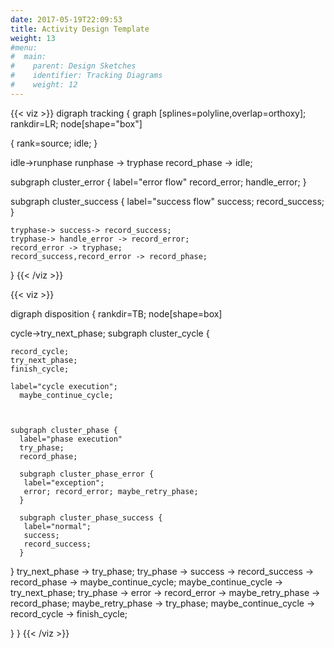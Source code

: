 ```yaml
---
date: 2017-05-19T22:09:53
title: Activity Design Template
weight: 13
#menu:
#  main:
#    parent: Design Sketches
#    identifier: Tracking Diagrams
#    weight: 12
---
```


{{< viz >}}
digraph tracking {
  graph [splines=polyline,overlap=orthoxy];
  rankdir=LR;
  node[shape="box"]

  { rank=source; idle; }

  idle->runphase
  runphase -> tryphase
  record_phase -> idle;


 subgraph cluster_error {
  label="error flow"
  record_error;
  handle_error;
 }

 subgraph cluster_success {
  label="success flow"
  success;
  record_success;
 }

    tryphase-> success-> record_success;
    tryphase-> handle_error -> record_error;
    record_error -> tryphase;
    record_success,record_error -> record_phase;

}
{{< /viz >}}


{{< viz >}}

digraph disposition {
  rankdir=TB;
  node[shape=box]

  cycle->try_next_phase;
  subgraph cluster_cycle {

    record_cycle;
    try_next_phase;
    finish_cycle;

    label="cycle execution";
      maybe_continue_cycle;



    subgraph cluster_phase {
      label="phase execution"
      try_phase;
      record_phase;

      subgraph cluster_phase_error {
       label="exception";
       error; record_error; maybe_retry_phase;
      }

      subgraph cluster_phase_success {
       label="normal";
       success;
       record_success;
      }
  }
  try_next_phase -> try_phase;
  try_phase -> success -> record_success -> record_phase -> maybe_continue_cycle;
  maybe_continue_cycle -> try_next_phase;
  try_phase -> error -> record_error -> maybe_retry_phase -> record_phase;
  maybe_retry_phase -> try_phase;
  maybe_continue_cycle -> record_cycle -> finish_cycle;

  }
}
{{< /viz >}}


